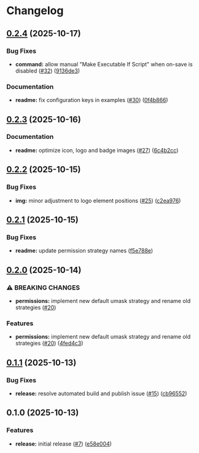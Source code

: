 # Changelog

## [0.2.4](https://github.com/jimeh/vscode-executable-on-save/compare/v0.2.3...v0.2.4) (2025-10-17)


### Bug Fixes

* **command:** allow manual "Make Executable If Script" when on-save is disabled ([#32](https://github.com/jimeh/vscode-executable-on-save/issues/32)) ([9136de3](https://github.com/jimeh/vscode-executable-on-save/commit/9136de3b00bbcdbb8a108e3544aa194fd46202b7))


### Documentation

* **readme:** fix configuration keys in examples ([#30](https://github.com/jimeh/vscode-executable-on-save/issues/30)) ([0f4b866](https://github.com/jimeh/vscode-executable-on-save/commit/0f4b8660fc7f8c85ab20f31a99dcaa56cf02a940))

## [0.2.3](https://github.com/jimeh/vscode-executable-on-save/compare/v0.2.2...v0.2.3) (2025-10-16)


### Documentation

* **readme:** optimize icon, logo and badge images ([#27](https://github.com/jimeh/vscode-executable-on-save/issues/27)) ([6c4b2cc](https://github.com/jimeh/vscode-executable-on-save/commit/6c4b2cce0c3fdc3e1db8280225ff2f47db33b04c))

## [0.2.2](https://github.com/jimeh/vscode-executable-on-save/compare/v0.2.1...v0.2.2) (2025-10-15)


### Bug Fixes

* **img:** minor adjustment to logo element positions ([#25](https://github.com/jimeh/vscode-executable-on-save/issues/25)) ([c2ea976](https://github.com/jimeh/vscode-executable-on-save/commit/c2ea9765ab99689303c0d6bc9e825f90674c1819))

## [0.2.1](https://github.com/jimeh/vscode-executable-on-save/compare/v0.2.0...v0.2.1) (2025-10-15)


### Bug Fixes

* **readme:** update permission strategy names ([f5e788e](https://github.com/jimeh/vscode-executable-on-save/commit/f5e788eba47192bca91e757559ee61a08d025fce))

## [0.2.0](https://github.com/jimeh/vscode-executable-on-save/compare/v0.1.1...v0.2.0) (2025-10-14)


### ⚠ BREAKING CHANGES

* **permissions:** implement new default umask strategy and rename old strategies ([#20](https://github.com/jimeh/vscode-executable-on-save/issues/20))

### Features

* **permissions:** implement new default umask strategy and rename old strategies ([#20](https://github.com/jimeh/vscode-executable-on-save/issues/20)) ([4fed4c3](https://github.com/jimeh/vscode-executable-on-save/commit/4fed4c3f90c894b847c419b54f0bcee2e9ceeacd))

## [0.1.1](https://github.com/jimeh/vscode-executable-on-save/compare/v0.1.0...v0.1.1) (2025-10-13)


### Bug Fixes

* **release:** resolve automated build and publish issue ([#15](https://github.com/jimeh/vscode-executable-on-save/issues/15)) ([cb96552](https://github.com/jimeh/vscode-executable-on-save/commit/cb96552d825841d1d677d710745b2b6f5776a572))

## 0.1.0 (2025-10-13)


### Features

* **release:** initial release ([#7](https://github.com/jimeh/vscode-executable-on-save/issues/7)) ([e58e004](https://github.com/jimeh/vscode-executable-on-save/commit/e58e00452e95964bfcb11b05f0e128cf00e4db9d))
